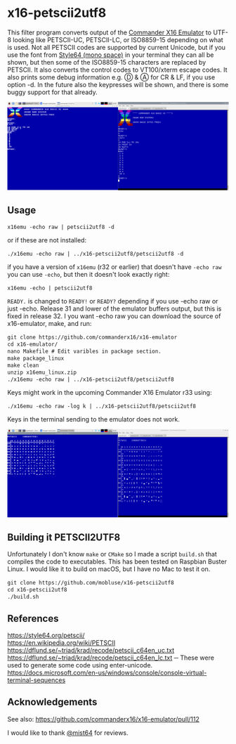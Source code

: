 # x16-petscii2utf8
This filter program converts output of the [Commander X16 Emulator](http://commanderx16.com) to UTF-8 looking like
PETSCII-UC, PETSCII-LC, or ISO8859-15 depending on what is used. Not all PETSCII codes are supported by current Unicode,
but if you use the font from [Style64 (mono space)](https://style64.org/c64-truetype) in your terminal they can all be 
shown, but then some of the ISO8859-15 characters are replaced by PETSCII.
It also converts the control codes to VT100/xterm escape codes. It also prints some debug information
e.g. Ⓓ & Ⓐ for CR & LF, if you use option -d. In the future also the keypresses will be shown, and there is some buggy support for that already.

![Startup with OLD](startup.png?raw=true "Startup with OLD")

## Usage

    x16emu -echo raw | petscii2utf8 -d

or if these are not installed:

    ./x16emu -echo raw | ../x16-petscii2utf8/petscii2utf8 -d
    
if you have a version of `x16emu` (r32 or earlier) that doesn't have `-echo raw` you can use `-echo`, but then it doesn't
look exactly right:

    x16emu -echo | petscii2utf8

`READY.` is changed to `READY!` or `READY?` depending if you use -echo raw or just -echo. Release 31 and lower of the
emulator buffers output, but this is fixed in release 32. I you want -echo raw you can download the source of x16-emulator,
make, and run:

    git clone https://github.com/commanderx16/x16-emulator
    cd x16-emulator/
    nano Makefile # Edit varibles in package section.
    make package_linux
    make clean
    unzip x16emu_linux.zip
    ./x16emu -echo raw | ../x16-petscii2utf8/petscii2utf8

Keys might work in the upcoming Commander X16 Emulator r33 using:

    ./x16emu -echo raw -log k | ../x16-petscii2utf8/petscii2utf8

Keys in the terminal sending to the emulator does not work.    

![PETSCIIISO.BAS](petsciiiso-bas.png?raw=true "PETSCIIISO.BAS")
## Building it PETSCII2UTF8
Unfortunately I don't know `make` or `CMake` so I made a script `build.sh` that compiles the code to executables.
This has been tested on Raspbian Buster Linux. I would like it to build on macOS, but I have no Mac to test it on.

    git clone https://github.com/mobluse/x16-petscii2utf8
    cd x16-petscii2utf8
    ./build.sh

## References
https://style64.org/petscii/  
https://en.wikipedia.org/wiki/PETSCII  
https://dflund.se/~triad/krad/recode/petscii_c64en_uc.txt  
https://dflund.se/~triad/krad/recode/petscii_c64en_lc.txt ─ These were used to generate some code using enter-unicode.  
https://docs.microsoft.com/en-us/windows/console/console-virtual-terminal-sequences  

## Acknowledgements
See also: https://github.com/commanderx16/x16-emulator/pull/112

I would like to thank [@mist64](https://github.com/mist64) for reviews.
